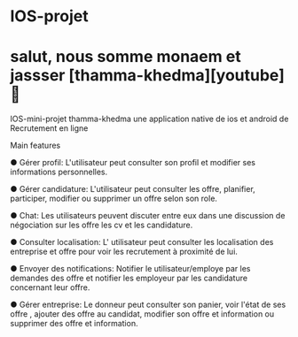 # IOS-projet
# salut, nous somme monaem et jassser [thamma-khedma][youtube] 👋 
IOS-mini-projet
thamma-khedma
une application native de ios et android  de Recrutement en ligne

Main features

● Gérer profil: 
L'utilisateur peut consulter son profil et modifier ses informations personnelles. 


● Gérer candidature: 
L'utilisateur peut consulter les offre, planifier, participer, modifier ou supprimer un offre selon son role. 


● Chat: 
Les utilisateurs peuvent discuter entre eux dans une discussion de négociation sur les offre les cv et les candidature.


● Consulter localisation: 
L' utilisateur peut consulter les localisation des entreprise et offre pour voir les recrutement à proximité de lui. 


● Envoyer des notifications: 
Notifier le utilisateur/employe par les demandes des offre et notifier les employeur par  les candidature concernant leur offre. 

● Gérer entreprise: 
Le donneur peut consulter son panier, voir l'état de ses offre , 
ajouter des offre au candidat, modifier son offre et information ou supprimer des offre et information. 


